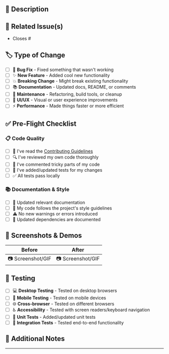 <!-- markdownlint-disable-file MD041 -->
<!--
🎉 Thank you for contributing to nakafa! 
✨ Your contribution helps make education better for everyone.
-->

## 📝 Description

<!-- 💡 Tell us what awesome changes you've made! Be clear and detailed. -->

## 🔗 Related Issue(s)

<!-- 🎯 Link any related issues. Use "Closes #123" or "Fixes #456" to auto-close issues when merged. -->

- Closes #

## 🏷️ Type of Change

<!-- ✅ Check all that apply -->

- [ ] 🐛 **Bug Fix** - Fixed something that wasn't working
- [ ] ✨ **New Feature** - Added cool new functionality  
- [ ] 💥 **Breaking Change** - Might break existing functionality
- [ ] 📚 **Documentation** - Updated docs, README, or comments
- [ ] 🔧 **Maintenance** - Refactoring, build tools, or cleanup
- [ ] 🎨 **UI/UX** - Visual or user experience improvements
- [ ] ⚡ **Performance** - Made things faster or more efficient

## ✅ Pre-Flight Checklist

<!-- 🚀 Make sure everything is ready for takeoff! -->

### 📋 Code Quality

- [ ] 📖 I've read the [Contributing Guidelines](.github/CONTRIBUTING.md)
- [ ] 🔍 I've reviewed my own code thoroughly
- [ ] 💬 I've commented tricky parts of my code
- [ ] 🧪 I've added/updated tests for my changes
- [ ] ✅ All tests pass locally

### 📚 Documentation & Style  

- [ ] 📝 Updated relevant documentation
- [ ] 🎨 My code follows the project's style guidelines
- [ ] ⚠️ No new warnings or errors introduced
- [ ] 🔗 Updated dependencies are documented

## 📸 Screenshots & Demos

<!-- 🖼️ Show off your work! Before/after screenshots, GIFs, or videos are super helpful -->

| Before | After |
|--------|-------|
| 📷 Screenshot/GIF | 📷 Screenshot/GIF |

## 🧪 Testing

<!-- 🔬 How did you test your changes? -->

- [ ] 💻 **Desktop Testing** - Tested on desktop browsers
- [ ] 📱 **Mobile Testing** - Tested on mobile devices  
- [ ] 🌐 **Cross-browser** - Tested on different browsers
- [ ] ♿ **Accessibility** - Tested with screen readers/keyboard navigation
- [ ] 🧪 **Unit Tests** - Added/updated unit tests
- [ ] 🔗 **Integration Tests** - Tested end-to-end functionality

## 💬 Additional Notes

<!-- 🤔 Anything else reviewers should know? Challenges faced, future improvements, etc. -->

---

<!-- 
🎉 Thanks again for contributing! 
👀 A maintainer will review your PR soon.
💖 Every contribution makes nakafa better!
-->
